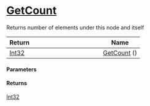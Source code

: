 # [GetCount](./HierarchyElement--GetCount.md)

Returns number of elements under this node and itself

| Return&nbsp; &nbsp; &nbsp; &nbsp; &nbsp; &nbsp; &nbsp; &nbsp; &nbsp; &nbsp; &nbsp; &nbsp; &nbsp; &nbsp; &nbsp; &nbsp; &nbsp; &nbsp; &nbsp; &nbsp; &nbsp; | Name | 
| --- | --- | 
| [Int32](https://docs.microsoft.com/en-us/dotnet/api/System.Int32) | [GetCount](./HierarchyElement--GetCount.md) () | 


#### Parameters

#### Returns
[Int32](https://docs.microsoft.com/en-us/dotnet/api/System.Int32)<br>
